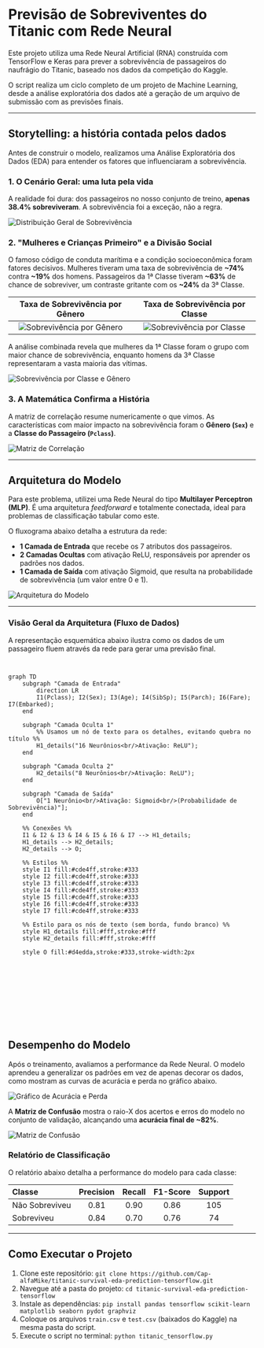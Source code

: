 # Previsão de Sobreviventes do Titanic com Rede Neural

Este projeto utiliza uma Rede Neural Artificial (RNA) construída com TensorFlow e Keras para prever a sobrevivência de passageiros do naufrágio do Titanic, baseado nos dados da competição do Kaggle.

O script realiza um ciclo completo de um projeto de Machine Learning, desde a análise exploratória dos dados até a geração de um arquivo de submissão com as previsões finais.


---


## Storytelling: a história contada pelos dados
Antes de construir o modelo, realizamos uma Análise Exploratória dos Dados (EDA) para entender os fatores que influenciaram a sobrevivência.

### 1. O Cenário Geral: uma luta pela vida
A realidade foi dura: dos passageiros no nosso conjunto de treino, **apenas 38.4% sobreviveram**. A sobrevivência foi a exceção, não a regra.



![Distribuição Geral de Sobrevivência](1_geral_sobrevivencia.png)



### 2. "Mulheres e Crianças Primeiro" e a Divisão Social
O famoso código de conduta marítima e a condição socioeconômica foram fatores decisivos. Mulheres tiveram uma taxa de sobrevivência de **~74%** contra **~19%** dos homens. Passageiros da 1ª Classe tiveram **~63%** de chance de sobreviver, um contraste gritante com os **~24%** da 3ª Classe.





| Taxa de Sobrevivência por Gênero | Taxa de Sobrevivência por Classe |
| :---: | :---: |
| ![Sobrevivência por Gênero](2_sobrevivencia_por_genero.png) | ![Sobrevivência por Classe](3_sobrevivencia_por_classe.png) |





A análise combinada revela que mulheres da 1ª Classe foram o grupo com maior chance de sobrevivência, enquanto homens da 3ª Classe representaram a vasta maioria das vítimas.



![Sobrevivência por Classe e Gênero](5_classe_genero_sobrevivencia.png)



### 3. A Matemática Confirma a História
A matriz de correlação resume numericamente o que vimos. As características com maior impacto na sobrevivência foram o **Gênero (`Sex`)** e a **Classe do Passageiro (`Pclass`)**.






![Matriz de Correlação](6_matriz_correlacao.png)





---



## Arquitetura do Modelo

Para este problema, utilizei uma Rede Neural do tipo **Multilayer Perceptron (MLP)**. É uma arquitetura *feedforward* e totalmente conectada, ideal para problemas de classificação tabular como este.

O fluxograma abaixo detalha a estrutura da rede:
- **1 Camada de Entrada** que recebe os 7 atributos dos passageiros.
- **2 Camadas Ocultas** com ativação ReLU, responsáveis por aprender os padrões nos dados.
- **1 Camada de Saída** com ativação Sigmoid, que resulta na probabilidade de sobrevivência (um valor entre 0 e 1).



![Arquitetura do Modelo](arquitetura_modelo.png)



---


### Visão Geral da Arquitetura (Fluxo de Dados)



A representação esquemática abaixo ilustra como os dados de um passageiro fluem através da rede para gerar uma previsão final.







```mermaid


graph TD
    subgraph "Camada de Entrada"
        direction LR
        I1(Pclass); I2(Sex); I3(Age); I4(SibSp); I5(Parch); I6(Fare); I7(Embarked);
    end

    subgraph "Camada Oculta 1"
        %% Usamos um nó de texto para os detalhes, evitando quebra no título %%
        H1_details("16 Neurônios<br/>Ativação: ReLU");
    end

    subgraph "Camada Oculta 2"
        H2_details("8 Neurônios<br/>Ativação: ReLU");
    end

    subgraph "Camada de Saída"
        O["1 Neurônio<br/>Ativação: Sigmoid<br/>(Probabilidade de Sobrevivência)"];
    end

    %% Conexões %%
    I1 & I2 & I3 & I4 & I5 & I6 & I7 --> H1_details;
    H1_details --> H2_details;
    H2_details --> O;

    %% Estilos %%
    style I1 fill:#cde4ff,stroke:#333
    style I2 fill:#cde4ff,stroke:#333
    style I3 fill:#cde4ff,stroke:#333
    style I4 fill:#cde4ff,stroke:#333
    style I5 fill:#cde4ff,stroke:#333
    style I6 fill:#cde4ff,stroke:#333
    style I7 fill:#cde4ff,stroke:#333
    
    %% Estilo para os nós de texto (sem borda, fundo branco) %%
    style H1_details fill:#fff,stroke:#fff
    style H2_details fill:#fff,stroke:#fff

    style O fill:#d4edda,stroke:#333,stroke-width:2px











```


## Desempenho do Modelo

Após o treinamento, avaliamos a performance da Rede Neural. O modelo aprendeu a generalizar os padrões em vez de apenas decorar os dados, como mostram as curvas de acurácia e perda no gráfico abaixo.



![Gráfico de Acurácia e Perda](8_grafico_perda_e_acuracia.png)



A **Matriz de Confusão** mostra o raio-X dos acertos e erros do modelo no conjunto de validação, alcançando uma **acurácia final de ~82%**.



![Matriz de Confusão](9_matriz_confusao.png)



### Relatório de Classificação



O relatório abaixo detalha a performance do modelo para cada classe:

| Classe | Precision | Recall | F1-Score | Support |
| :--- | :---: | :---: | :---: | :---: |
| Não Sobreviveu | 0.81 | 0.90 | 0.86 | 105 |
| Sobreviveu | 0.84 | 0.70 | 0.76 | 74 |



---



## Como Executar o Projeto

1.  Clone este repositório: `git clone https://github.com/Cap-alfaMike/titanic-survival-eda-prediction-tensorflow.git`
2.  Navegue até a pasta do projeto: `cd titanic-survival-eda-prediction-tensorflow`
3.  Instale as dependências: `pip install pandas tensorflow scikit-learn matplotlib seaborn pydot graphviz`
4.  Coloque os arquivos `train.csv` e `test.csv` (baixados do Kaggle) na mesma pasta do script.
5.  Execute o script no terminal: `python titanic_tensorflow.py`